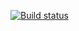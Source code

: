 [![Build status](https://ci.appveyor.com/api/projects/status/be2oxs60hy87syvs?svg=true)](https://ci.appveyor.com/project/vmantsevich/applicationform)
